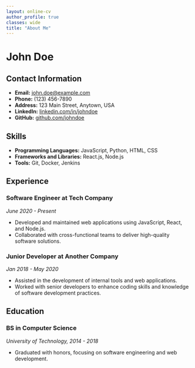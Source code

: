 ```yaml
---
layout: online-cv
author_profile: true
classes: wide
title: "About Me"
---
```


# John Doe

## Contact Information

- **Email:** john.doe@example.com
- **Phone:** (123) 456-7890
- **Address:** 123 Main Street, Anytown, USA
- **LinkedIn:** [linkedin.com/in/johndoe](https://www.linkedin.com/in/johndoe)
- **GitHub:** [github.com/johndoe](https://github.com/johndoe)

## Skills

- **Programming Languages:** JavaScript, Python, HTML, CSS
- **Frameworks and Libraries:** React.js, Node.js
- **Tools:** Git, Docker, Jenkins

## Experience

### Software Engineer at Tech Company
*June 2020 - Present*

- Developed and maintained web applications using JavaScript, React, and Node.js.
- Collaborated with cross-functional teams to deliver high-quality software solutions.

### Junior Developer at Another Company
*Jan 2018 - May 2020*

- Assisted in the development of internal tools and web applications.
- Worked with senior developers to enhance coding skills and knowledge of software development practices.

## Education

### BS in Computer Science
*University of Technology, 2014 - 2018*

- Graduated with honors, focusing on software engineering and web development.
